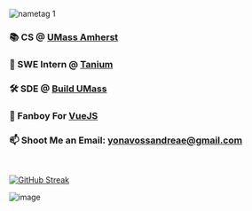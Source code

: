 ![nametag 1](https://user-images.githubusercontent.com/76519301/234890624-813a9908-f010-4dce-88aa-c89e23be44ef.png)

### 📚 CS @ [UMass Amherst](https://www.cics.umass.edu/)
### 🔴 SWE Intern @ [Tanium](https://www.tanium.com/)
### 🛠️ SDE @ [Build UMass](https://buildumass.com/)
### 💚 Fanboy For [VueJS](https://vuejs.org/)
### 📫 Shoot Me an Email: yonavossandreae@gmail.com

<br>

[![GitHub Streak](http://github-readme-streak-stats.herokuapp.com?user=yonava&theme=dark)](https://git.io/streak-stats)

![image](https://github.com/Yonava/yonava/assets/76519301/b296c188-1490-43a4-8845-42765bf847f0)


